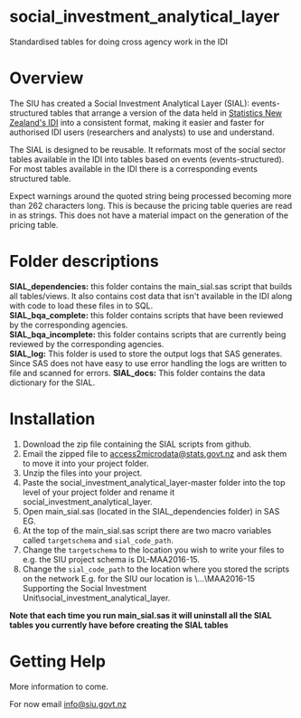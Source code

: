 # social_investment_analytical_layer
Standardised tables for doing cross agency work in the IDI

# Overview
The SIU has created a Social Investment Analytical Layer (SIAL): events-structured tables that arrange a version of the data held in [Statistics New Zealand's IDI](http://www.stats.govt.nz/browse_for_stats/snapshots-of-nz/integrated-data-infrastructure.aspx) into a consistent format, making it easier and faster for authorised IDI users (researchers and analysts) to use and understand.

The SIAL is designed to be reusable. It reformats most of the social sector tables available in the IDI into tables based on events (events-structured). For most tables available in the IDI there is a corresponding events structured table.

Expect warnings around the quoted string being processed becoming more than 262 characters long. This is because the pricing table queries are read in as strings. This does not have a material impact on the generation of the pricing table.

# Folder descriptions
**SIAL_dependencies:** this folder contains the main_sial.sas script that builds all tables/views. It also contains cost data that isn't available in the IDI along with code to load these files in to SQL.  
**SIAL_bqa_complete:** this folder contains scripts that have been reviewed by the corresponding agencies.  
**SIAL_bqa_incomplete:** this folder contains scripts that are currently being reviewed by the corresponding agencies.  
**SIAL_log:** This folder is used to store the output logs that SAS generates. Since SAS does not have easy to use error handling the logs are written to file and scanned for errors.
**SIAL_docs:** This folder contains the data dictionary for the SIAL.

# Installation
1. Download the zip file containing the SIAL scripts from github.
2. Email the zipped file to access2microdata@stats.govt.nz and ask them to move it into your project folder.
3. Unzip the files into your project.
4. Paste the social_investment_analytical_layer-master folder into the top level of your project folder and rename it social_investment_analytical_layer.
5. Open  main_sial.sas (located in the SIAL_dependencies folder) in SAS EG.
6. At the top of the main_sial.sas script there are two macro variables called `targetschema` and `sial_code_path`.
7. Change the `targetschema` to the location you wish to write your files to e.g. the SIU project schema is DL-MAA2016-15.
8. Change the `sial_code_path` to the location where you stored the scripts on the network E.g. for the SIU our location is \\...\MAA2016-15 Supporting the Social Investment Unit\social_investment_analytical_layer.

**Note that each time you run main_sial.sas it will uninstall all the SIAL tables you currently have before creating the SIAL tables**

# Getting Help
More information to come.

For now email info@siu.govt.nz


